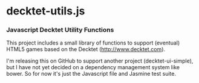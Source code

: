 # decktet-utils.js

### Javascript Decktet Utility Functions

This project includes a small library of functions to support (eventual) HTML5
games based on the Decktet (http://www.decktet.com).

I'm releasing this on GitHub to support another project (decktet-ui-simple),
but I have not yet decided on a dependency management system like bower. So for
now it's just the Javascript file and Jasmine test suite.
